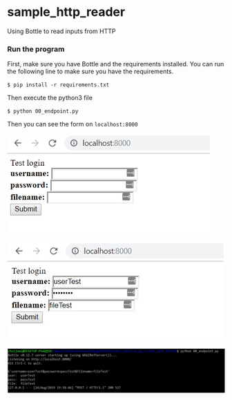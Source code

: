 # sample_http_reader
Using Bottle to read inputs from HTTP

### Run the program
First, make sure you have Bottle and the requirements installed. You can run the following line to make sure you have the requirements.
```
$ pip install -r requirements.txt
```

Then execute the python3 file

```
$ python 00_endpoint.py
```

Then you can see the form on `localhost:8000`

![Form](https://github.com/andrewjeminchoi/sample_http_reader/blob/master/img/testform.jpg)

![Form with fields](https://github.com/andrewjeminchoi/sample_http_reader/blob/master/img/testForm_withFields.jpg)

![Console](https://github.com/andrewjeminchoi/sample_http_reader/blob/master/img/testoutput.jpg)
